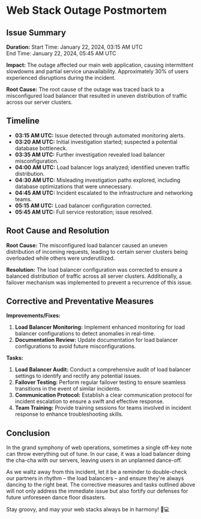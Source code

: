 # Web Stack Outage Postmortem

## Issue Summary

**Duration:** 
Start Time: January 22, 2024, 03:15 AM UTC  
End Time: January 22, 2024, 05:45 AM UTC

**Impact:** 
The outage affected our main web application, causing intermittent slowdowns and partial service unavailability. Approximately 30% of users experienced disruptions during the incident.

**Root Cause:**
The root cause of the outage was traced back to a misconfigured load balancer that resulted in uneven distribution of traffic across our server clusters.

## Timeline

- **03:15 AM UTC:** Issue detected through automated monitoring alerts.
- **03:20 AM UTC:** Initial investigation started; suspected a potential database bottleneck.
- **03:35 AM UTC:** Further investigation revealed load balancer misconfiguration.
- **04:00 AM UTC:** Load balancer logs analyzed; identified uneven traffic distribution.
- **04:30 AM UTC:** Misleading investigation paths explored, including database optimizations that were unnecessary.
- **04:45 AM UTC:** Incident escalated to the infrastructure and networking teams.
- **05:15 AM UTC:** Load balancer configuration corrected.
- **05:45 AM UTC:** Full service restoration; issue resolved.

## Root Cause and Resolution

**Root Cause:**
The misconfigured load balancer caused an uneven distribution of incoming requests, leading to certain server clusters being overloaded while others were underutilized.

**Resolution:**
The load balancer configuration was corrected to ensure a balanced distribution of traffic across all server clusters. Additionally, a failover mechanism was implemented to prevent a recurrence of this issue.

## Corrective and Preventative Measures

**Improvements/Fixes:**
1. **Load Balancer Monitoring:** Implement enhanced monitoring for load balancer configurations to detect anomalies in real-time.
2. **Documentation Review:** Update documentation for load balancer configurations to avoid future misconfigurations.

**Tasks:**
1. **Load Balancer Audit:** Conduct a comprehensive audit of load balancer settings to identify and rectify any potential issues.
2. **Failover Testing:** Perform regular failover testing to ensure seamless transitions in the event of similar incidents.
3. **Communication Protocol:** Establish a clear communication protocol for incident escalation to ensure a swift and effective response.
4. **Team Training:** Provide training sessions for teams involved in incident response to enhance troubleshooting skills.

## Conclusion

In the grand symphony of web operations, sometimes a single off-key note can throw everything out of tune. In our case, it was a load balancer doing the cha-cha with our servers, leaving users in an unplanned dance-off.

As we waltz away from this incident, let it be a reminder to double-check our partners in rhythm – the load balancers – and ensure they're always dancing to the right beat. The corrective measures and tasks outlined above will not only address the immediate issue but also fortify our defenses for future unforeseen dance floor disasters.

Stay groovy, and may your web stacks always be in harmony! 🕺💻
